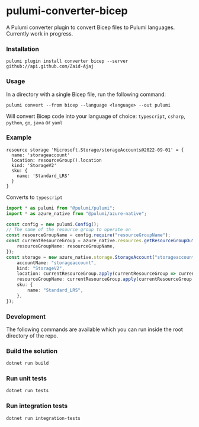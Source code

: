 # pulumi-converter-bicep

A Pulumi converter plugin to convert Bicep files to Pulumi languages. Currently work in progress.

### Installation

```
pulumi plugin install converter bicep --server github://api.github.com/Zaid-Ajaj
```

### Usage
In a directory with a single Bicep file, run the following command:
```
pulumi convert --from bicep --language <language> --out pulumi
```
Will convert Bicep code into your language of choice: `typescript`, `csharp`, `python`, `go`, `java` or `yaml`

### Example
```bicep
resource storage 'Microsoft.Storage/storageAccounts@2022-09-01' = {
  name: 'storageaccount'
  location: resourceGroup().location
  kind: 'StorageV2'
  sku: {
    name: 'Standard_LRS'
  }
}
```
Converts to `typescript`
```typescript
import * as pulumi from "@pulumi/pulumi";
import * as azure_native from "@pulumi/azure-native";

const config = new pulumi.Config();
// The name of the resource group to operate on
const resourceGroupName = config.require("resourceGroupName");
const currentResourceGroup = azure_native.resources.getResourceGroupOutput({
    resourceGroupName: resourceGroupName,
});
const storage = new azure_native.storage.StorageAccount("storageaccount", {
    accountName: "storageaccount",
    kind: "StorageV2",
    location: currentResourceGroup.apply(currentResourceGroup => currentResourceGroup.location),
    resourceGroupName: currentResourceGroup.apply(currentResourceGroup => currentResourceGroup.name),
    sku: {
        name: "Standard_LRS",
    },
});

```

### Development

The following commands are available which you can run inside the root directory of the repo.

### Build the solution

```bash
dotnet run build 
```

### Run unit tests
```bash
dotnet run tests
```

### Run integration tests
```bash
dotnet run integration-tests
```